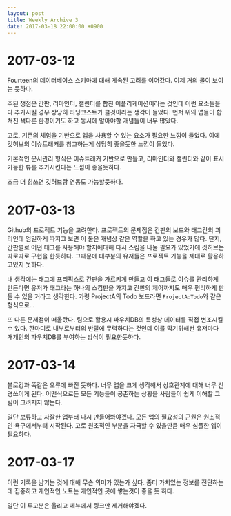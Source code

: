 ```yaml
---
layout: post
title: Weekly Archive 3
date: 2017-03-18 22:00:00 +0900
---
```


# 2017-03-12

Fourteen의 데이터베이스 스키마에 대해 계속된 고려를 이어갔다. 이제 거의 골이 보이는 듯하다.

주된 쟁점은 간판, 리마인더, 캘린더를 합친 어플리케이션이라는 것인데 이런 요소들을 다 추가시킬 경우 상당히 러닝코스트가 클것이라는 생각이 들었다. 먼저 위의 앱들이 합쳐진 색다른 환경이기도 하고 동시에 알아야할 개념들이 너무 많았다.

고로, 기존의 체험을 기반으로 앱을 사용할 수 있는 요소가 필요한 느낌이 들었다. 이에 깃허브의 이슈트래커를 참고하는게 상당히 좋을듯한 느낌이 들었다.

기본적인 문서관리 형식은 이슈트래커 기반으로 만들고, 리마인더와 캘린더와 같이 표시가능한 뷰를 추가시킨다는 느낌이 좋을듯하다.

조금 더 힘쓰면 깃허브랑 연동도 가능할듯하다.

# 2017-03-13

Github의 프로젝트 기능을 고려한다. 프로젝트의 문제점은 간판의 보드와 태그간의 괴리인데 엄밀하게 따지고 보면 이 둘은 개념상 같은 역할을 하고 있는 경우가 많다.
단지, 간판별로 어떤 태그를 사용해야 할지에대해 다시 스킴을 나눌 필요가 있었기에 깃허브는 따로따로 구현을 한듯하다. 그때문에 대부분의 유저들은 프로젝트 기능을 제대로 활용하고있지 못하다.

내 생각에는 태그에 프리픽스로 간판을 가르키게 만들고 이 태그들로 이슈를 관리하게 만든다면 유저가 태그라는 하나의 스킴만을 가지고 간판의 제어까지도 매우 편리하게 만들 수 있을 거라고 생각한다. 가령 ProjectA의 Todo 보드라면 `ProjectA:Todo`와 같은 형식으로...

또 다른 문제점이 떠올랐다. 팀으로 활용시 파우치DB의 특성상 데이터를 직접 변조시킬 수 있다. 한마디로 내부로부터의 반달에 무력하다는 것인데 이를 막기위해선 유저마다 개개인의 파우치DB를 부여하는 방식이 필요한듯하다.

# 2017-03-14

블로깅과 똑같은 오류에 빠진 듯하다. 너무 앱을 크게 생각해서 상호관계에 대해 너무 신경쓰이게 된다. 어떤식으로든 모든 기능들이 공존하는 상황을 사람들이 쉽게 이해할 그림이 그려지지 않는다.

일단 보류하고 자잘한 앱부터 다시 만들어봐야겠다. 모든 앱의 필요성의 근원은 원초적인 욕구에서부터 시작된다. 고로 원초적인 부분을 자극할 수 있을만큼 매우 심플한 앱이 필요하다.

# 2017-03-17

이런 기록을 남기는 것에 대해 무슨 의미가 있는가 싶다. 좀더 가치있는 정보를 전단하는데 집중하고 개인적인 노트는 개인적인 곳에 쌓는것이 좋을 듯 하다.

일단 이 투고분은 올리고 메뉴에서 링크만 제거해야겠다.
